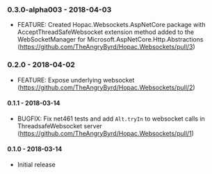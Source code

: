 ### 0.3.0-alpha003 - 2018-04-03
* FEATURE: Created Hopac.Websockets.AspNetCore package with AcceptThreadSafeWebsocket extension method added to the WebSocketManager for Microsoft.AspNetCore.Http.Abstractions (https://github.com/TheAngryByrd/Hopac.Websockets/pull/3)

### 0.2.0 - 2018-04-02
* FEATURE: Expose underlying websocket (https://github.com/TheAngryByrd/Hopac.Websockets/pull/2)

#### 0.1.1 - 2018-03-14
* BUGFIX: Fix net461 tests and add `Alt.tryIn` to websocket calls in ThreadsafeWebsocket server (https://github.com/TheAngryByrd/Hopac.Websockets/pull/1)

#### 0.1.0 - 2018-03-14
* Initial release
